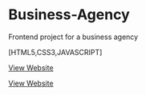 # Business-Agency
Frontend project for a business agency

[HTML5,CSS3,JAVASCRIPT]

[View Website](https://favbusinessagency.netlify.app/)

<a href="https://favbusinessagency.netlify.app/" >View Website</a>
